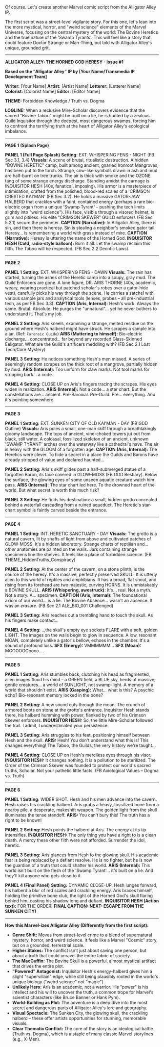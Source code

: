 Of course. Let's create another Marvel comic script from the Alligator Alley IP.

The first script was a street-level vigilante story. For this one, let's lean into the more mystical, horror, and "weird science" elements of the Marvel Universe, focusing on the central mystery of the world: The Bovine Heretics and the true nature of the 'Swamp Tyrants'. This will feel like a story that could feature Doctor Strange or Man-Thing, but told with Alligator Alley's unique, grounded grit.

---

**ALLIGATOR ALLEY: THE HORNED GOD HERESY - Issue #1**

**Based on the "Alligator Alley" IP by [Your Name/Transmedia IP Development Team]**

**Writer:** [Your Name]
**Artist:** [Artist Name]
**Letterer:** [Letterer Name]
**Colorist:** [Colorist Name]
**Editor:** [Editor Name]

**THEME:** Forbidden Knowledge / Truth vs. Dogma

**LOGLINE:** When a reclusive Mire-Scholar discovers evidence that the sacred "Bovine Taboo" might be built on a lie, he is hunted by a zealous Guild Inquisitor through the deepest, most dangerous swamps, forcing him to confront the terrifying truth at the heart of Alligator Alley's ecological imbalance.

---

**PAGE 1 (Splash Page)**

**PANEL 1 (Full Page Splash)**
**Setting:** EXT. WHISPERING FENS - NIGHT (FB Sec 3.1, 3.4)
**Visuals:** A scene of brutal, ritualistic destruction. A hidden "BOVINE HERETIC" camp, built among ancient, gnarled Ironroot Mangroves, has been put to the torch. Strange, cow-like symbols drawn in ash and mud are half-burnt on tree trunks. The air is thick with smoke and the OZONE tang of some strange energy discharge.
Standing amidst the carnage is INQUISITOR HESH (40s, fanatical, imposing). His armor is a masterpiece of intimidation, crafted from the polished, blood-red scales of a 'CRIMSON CRESTED KAI'MAN' (FB Sec 3.2). He holds a massive GATOR-JAW HALBERD that crackles with a faint, contained energy (perhaps a rare bio-electric organ from a unique 'Swamp Tyrant' – pushing the tech limits slightly into "weird science"). His face, visible through a visored helmet, is grim and pitiless. His elite "CRIMSON SKEWER" GUILD enforcers (FB Sec 5.2.1) secure the perimeter.
**CAPTION (Narrative):** In Alligator Alley, there is sin, and then there is heresy. Sin is stealing a neighbor's smoked gator tail. Heresy... is remembering a world with grass instead of mire.
**CAPTION (Narrative):** Heresy is uttering the name of the Horned God.
**INQUISITOR HESH (Cold, radio-style balloon):** Burn it all. Let the swamp reclaim this filth. The Taboo will be respected. (FB Sec 2.2 Deontic Laws)

---

**PAGE 2**

**PANEL 1**
**Setting:** EXT. WHISPERING FENS - DAWN
**Visuals:** The rain has started, turning the ashes of the Heretic camp into a soupy, gray mud. The Guild Enforcers are gone. A lone figure, DR. ARIS THORNE (40s, academic, weary, wearing practical but patched scholar's robes over a gator-hide vest), carefully picks his way through the scene. He carries a satchel with various sample jars and analytical tools (lenses, probes – all pre-industrial tech, as per FB Sec 3.3).
**CAPTION (Aris, Internal):** Hesh's work. Always the same. Brutal. Absolute. He purges the "unnatural"... yet he never bothers to understand it. That's my job.

**PANEL 2**
**Setting:** Aris kneels, examining a strange, melted residue on the ground where Hesh's halberd might have struck. He scrapes a sample into a jar. (Ref: `Forensic Guide`)
**ARIS (Muttering to himself):** Bio-electric discharge... concentrated... far beyond any recorded Glass-Skinned Eeligator. What are the Guild's artificers meddling with? (FB Sec 2.1 Lost Tech/Core Mystery)

**PANEL 3**
**Setting:** He notices something Hesh's men missed. A series of seemingly random scrapes on the thick root of a mangrove, partially hidden by mud.
**ARIS (Internal):** Too uniform for claw marks. Not tool marks for stripping bark... a code.

**PANEL 4**
**Setting:** CLOSE UP on Aris's fingers tracing the scrapes. His eyes widen in realization.
**ARIS (Internal):** Not a code... a star chart. But the constellations are... ancient. Pre-Baronial. Pre-Guild. Pre... everything. And it's pointing somewhere.

---

**PAGE 3**

**PANEL 1**
**Setting:** EXT. SUNKEN CITY OF OLD KAI'MAN - DAY (FB GDD Outline)
**Visuals:** Aris poles a small, one-man skiff through a breathtakingly gloomy landscape. The tops of ancient, vine-choked towers jut out from black, still water. A colossal, fossilized skeleton of an ancient, unknown 'SWAMP TYRANT' arches over the waterway like a cathedral's nave. The air is heavy with the GLOOM of a forgotten age.
**CAPTION (Aris, Internal):** The Heretics were clever. To hide a secret in a place the Guilds and Barons have already stripped of value and declared haunted...

**PANEL 2**
**Setting:** Aris's skiff glides past a half-submerged statue of a forgotten Baron, its face covered in GLOW-MOSS (FB GDD Bestiary). Below the surface, the glowing eyes of some unseen aquatic creature watch him pass.
**ARIS (Internal):** The star chart led here. To the drowned heart of the world. But what secret is worth this much risk?

**PANEL 3**
**Setting:** He finds his destination: a small, hidden grotto concealed behind a waterfall cascading from a ruined aqueduct. The Heretic's star-chart symbol is faintly carved beside the entrance.

---

**PAGE 4**

**PANEL 1**
**Setting:** INT. HERETIC SANCTUARY - DAY
**Visuals:** The grotto is a natural cavern, lit by shafts of light from above and cultivated patches of GLOW-MOSS. It's a hidden laboratory. Strange charts of reptilian and... *other* anatomies are painted on the walls. Jars containing strange specimens line the shelves. It feels like a place of forbidden science. (FB THEME_HiddenTruths_Conspiracy)

**PANEL 2**
**Setting:** At the center of the cavern, on a stone plinth, is the source of the heresy. It's a massive, perfectly preserved SKULL. It is utterly alien to this world of reptiles and amphibians. It has a broad, flat snout, and rising from its forehead are two majestic, curving HORNS. It is unmistakably a BOVINE SKULL.
**ARIS (Whispering, awestruck):** It's... real. Not a myth. Not a story. A... specimen.
**CAPTION (Aris, Internal):** The foundational axiom of our world... is a lie. The Bovine Absence... wasn't an absence. It was an *erasure*. (FB Sec 2.1 ALE_BIO_001 Challenged)

**PANEL 3**
**Setting:** Aris reaches out a trembling hand to touch the skull. As his fingers make contact...

**PANEL 4**
**Setting:** ...the skull's empty eye sockets FLARE with a soft, golden LIGHT. The images on the walls begin to glow in sequence. A low, resonant MOAN, completely unlike a gator's bellow, echoes in the chamber. It's a sound of profound loss.
**SFX (Energy):** VMMMMMM...
**SFX (Moan):** MOOOOOOoooo....

---

**PAGE 5**

**PANEL 1**
**Setting:** Aris stumbles back, clutching his head as fragmented, alien images flood his mind – a GREEN field, a BLUE sky, herds of massive, gentle creatures... a world of SUNLIGHT, not swamp-light. A memory of a world that shouldn't exist.
**ARIS (Gasping):** What... what is this? A psychic echo? Bio-resonant memory locked in the bone?

**PANEL 2**
**Setting:** A new sound cuts through the moan. The crunch of armored boots on stone at the grotto's entrance. Inquisitor Hesh stands there, his halberd humming with power, flanked by two of his Crimson Skewer enforcers.
**INQUISITOR HESH:** So, the little Mire-Scholar followed the trail. I admit, I underestimated your persistence.

**PANEL 3**
**Setting:** Aris struggles to his feet, positioning himself between Hesh and the skull.
**ARIS:** Hesh! You don't understand what this is! This changes everything! The Taboo, the Guilds, the very history we're taught...

**PANEL 4**
**Setting:** CLOSE UP on Hesh's merciless eyes through his visor.
**INQUISITOR HESH:** It changes nothing. It is a pollution to be sterilized. The Order of the Crimson Skewer was founded to protect our world's sacred truths, Scholar. Not your pathetic little facts. (FB Axiological Values – Dogma vs. Truth)

---

**PAGE 6**

**PANEL 1**
**Setting:** WIDER SHOT. Hesh and his men advance into the cavern. Hesh raises his crackling halberd. Aris grabs a heavy, fossilized bone from a nearby pile, a desperate, makeshift weapon. The golden light from the skull illuminates the tense standoff.
**ARIS:** You can't bury this! The truth has a right to be known!

**PANEL 2**
**Setting:** Hesh points the halberd at Aris. The energy at its tip intensifies.
**INQUISITOR HESH:** The only thing you have a right to is a clean death. A mercy these other filth were not afforded. Surrender the idol, heretic.

**PANEL 3**
**Setting:** Aris glances from Hesh to the glowing skull. His academic fear is being replaced by a defiant resolve. He is no fighter, but he is now the guardian of a truth that could shatter his world.
**ARIS (Internal):** This world isn't built on the flesh of the 'Swamp Tyrant'... it's built on a lie. And they'll kill anyone who gets close to it.

**PANEL 4 (Final Panel)**
**Setting:** DYNAMIC CLOSE-UP. Hesh lunges forward, his halberd a blur of red scales and crackling energy. Aris braces himself, holding the primitive bone club, the light of the Horned God's skull flaring behind him, casting his shadow long and defiant.
**INQUISITOR HESH (Action text):** FOR THE ORDER!
**FINAL CAPTION:** **NEXT: ESCAPE FROM THE SUNKEN CITY!**

---

**How this Marvel-izes Alligator Alley (Differently from the first script):**

*   **Genre Shift:** Moves from street-level crime to a blend of supernatural mystery, horror, and weird science. It feels like a Marvel "Cosmic" story, but on a grounded, terrestrial scale.
*   **Higher Stakes:** The conflict isn't just about saving one person, but about a truth that could unravel the entire fabric of society.
*   **The MacGuffin:** The Bovine Skull is a powerful, almost mystical artifact that drives the entire plot.
*   **"Powered" Antagonist:** Inquisitor Hesh's energy-halberd gives him a slight "supervillain" edge, while still being plausibly rooted in the world's unique biology ("weird science" not "magic").
*   **Unlikely Hero:** Aris is an academic, not a warrior. His "power" is his intellect and his will to uncover the truth, a common trope for Marvel's scientist characters (like Bruce Banner or Hank Pym).
*   **World-Building as Plot:** The adventure is a deep dive into the most secret and dangerous parts of Alligator Alley's lore and geography.
*   **Visual Spectacle:** The Sunken City, the glowing skull, the crackling halberd – these offer artists opportunities for stunning, memorable visuals.
*   **Clear Thematic Conflict:** The core of the story is an ideological battle (Truth vs. Dogma), which is a staple of many classic Marvel storylines (e.g., X-Men).